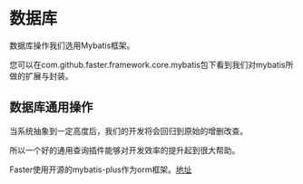 # 数据库

数据库操作我们选用Mybatis框架。

您可以在com.github.faster.framework.core.mybatis包下看到我们对mybatis所做的扩展与封装。



## 数据库通用操作

当系统抽象到一定高度后，我们的开发将会回归到原始的增删改查。

所以一个好的通用查询插件能够对开发效率的提升起到很大帮助。

Faster使用开源的mybatis-plus作为orm框架。[地址](http://mp.baomidou.com/)